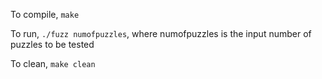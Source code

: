 To compile, `make`

To run, `./fuzz numofpuzzles`, where numofpuzzles is the input number of puzzles to be tested

To clean, `make clean`
